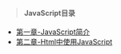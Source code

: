 ﻿> #### JavaScript目录
* [第一章-JavaScript简介](../javascript/JavaScript简介.md)
* [第二章-Html中使用JavaScript](../javascript/Html中使用JavaScript.md)
